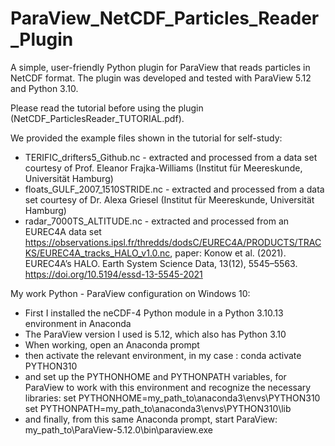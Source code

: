 # ParaView_NetCDF_Particles_Reader_Plugin
A simple, user-friendly Python plugin for ParaView that reads particles in NetCDF format. The plugin was developed and tested with ParaView 5.12 and Python 3.10.

Please read the tutorial before using the plugin (NetCDF_ParticlesReader_TUTORIAL.pdf).

We provided the example files shown in the tutorial for self-study:  
- TERIFIC_drifters5_Github.nc - extracted and processed from a data set courtesy of Prof. Eleanor Frajka-Williams (Institut für Meereskunde, Universität Hamburg)
- floats_GULF_2007_1510STRIDE.nc - extracted and processed from a data set courtesy of Dr. Alexa Griesel (Institut für Meereskunde, Universität Hamburg)
- radar_7000TS_ALTITUDE.nc - extracted and processed from an EUREC4A data set https://observations.ipsl.fr/thredds/dodsC/EUREC4A/PRODUCTS/TRACKS/EUREC4A_tracks_HALO_v1.0.nc,
                             paper: Konow et al. (2021). EUREC4A’s HALO. Earth System Science Data, 13(12), 5545–5563. https://doi.org/10.5194/essd-13-5545-2021

My work Python - ParaView configuration on Windows 10: 
- First I installed the neCDF-4 Python module in a Python 3.10.13 environment in Anaconda
- The ParaView version I used is 5.12, which also has Python 3.10
- When working, open an Anaconda prompt
-   then activate the relevant environment, in my case :
    conda activate PYTHON310
-   and set up the PYTHONHOME and PYTHONPATH variables, for ParaView to work with this environment and recognize the necessary libraries:
    set PYTHONHOME=my_path_to\anaconda3\envs\PYTHON310
    set PYTHONPATH=my_path_to\anaconda3\envs\PYTHON310\lib
-   and finally, from this same Anaconda prompt, start ParaView:    
    my_path_to\ParaView-5.12.0\bin\paraview.exe

